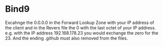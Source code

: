 # Bind9

Excahnge the 0.0.0.0 in the Forward Lookup Zone with your IP address of the client and in the Revers file
the 0 with the last octet of your IP address. e.g. with the IP address 192.168.178.23 you would exchange 
the zero for the 23. And the ending .github must also removed from the files.
